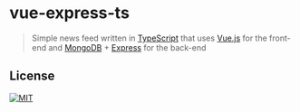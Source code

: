 vue-express-ts
==============
> Simple news feed written in [TypeScript][typescript] that uses [Vue.js][vue] for the front-end and [MongoDB][mongodb] + [Express][express] for the back-end

## License
[![MIT](https://img.shields.io/badge/license-MIT-green.svg?style=flat-square)](LICENSE.md)

[express]: https://expressjs.com "Express - Fast, unopinionated, minimalist web framework for Node.js"
[mongodb]: https://www.mongodb.com "MongoDB"
[typescript]: https://www.typescriptlang.org "TypeScript"
[vue]: https://vuejs.org "Vue.js - The Progressive JavaScript Framework"
